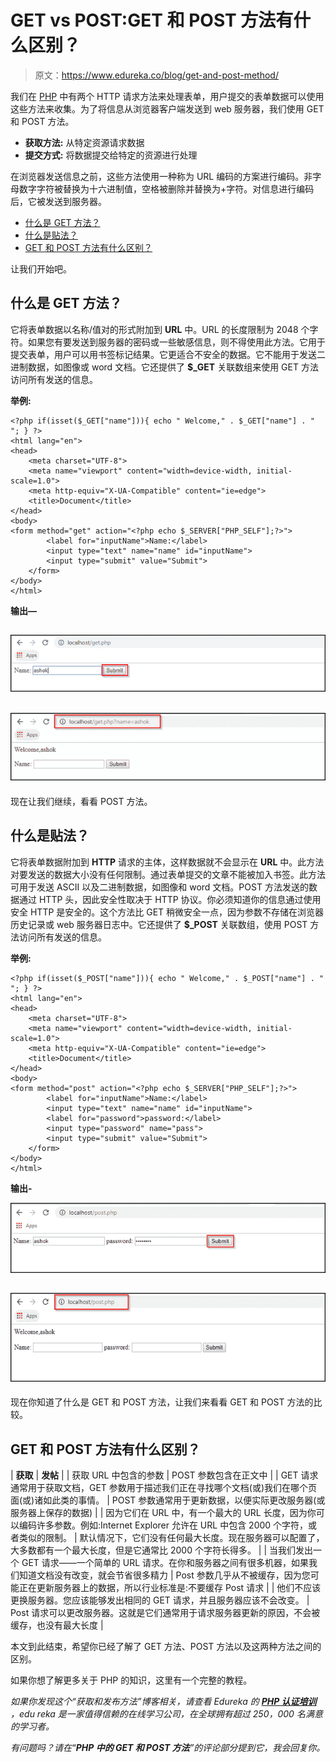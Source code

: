 # GET vs POST:GET 和 POST 方法有什么区别？

> 原文：<https://www.edureka.co/blog/get-and-post-method/>

我们在 [PHP](https://www.edureka.co/blog/php-tutorial-for-beginners/) 中有两个 HTTP 请求方法来处理表单，用户提交的表单数据可以使用这些方法来收集。为了将信息从浏览器客户端发送到 web 服务器，我们使用 GET 和 POST 方法。

*   **获取方法:** 从特定资源请求数据
*   **提交方式:** 将数据提交给特定的资源进行处理

在浏览器发送信息之前，这些方法使用一种称为 URL 编码的方案进行编码。非字母数字字符被替换为十六进制值，空格被删除并替换为+字符。对信息进行编码后，它被发送到服务器。

*   [什么是 GET 方法？](#whatisgetmethod)
*   [什么是贴法？](#whatispostmethod)
*   [GET 和 POST 方法有什么区别？](#getvspostmethod)

让我们开始吧。

## **什么是 GET 方法？**

它将表单数据以名称/值对的形式附加到 **URL** 中。URL 的长度限制为 2048 个字符。如果您有要发送到服务器的密码或一些敏感信息，则不得使用此方法。它用于提交表单，用户可以用书签标记结果。它更适合不安全的数据。它不能用于发送二进制数据，如图像或 word 文档。它还提供了 **$_GET** 关联数组来使用 GET 方法访问所有发送的信息。

**举例:**

```
<?php if(isset($_GET["name"])){ echo " Welcome," . $_GET["name"] . " "; } ?>
<html lang="en">
<head>
	<meta charset="UTF-8">
	<meta name="viewport" content="width=device-width, initial-scale=1.0">
	<meta http-equiv="X-UA-Compatible" content="ie=edge">
	<title>Document</title>
</head>
<body>
<form method="get" action="<?php echo $_SERVER["PHP_SELF"];?>">
		<label for="inputName">Name:</label>
		<input type="text" name="name" id="inputName">
		<input type="submit" value="Submit">
	</form>
</body>
</html>

```

**输出—**

## **![getmethod - get and post method - Edureka](img/8503bc3f52921c07dab877fa216ed9e8.png)**

## **![get method - get and post method - Edureka](img/83c14b8cdba902124040ecd5a2254f39.png)**

现在让我们继续，看看 POST 方法。

## **什么是贴法？**

它将表单数据附加到 **HTTP** 请求的主体，这样数据就不会显示在 **URL** 中。此方法对要发送的数据大小没有任何限制。通过表单提交的文章不能被加入书签。此方法可用于发送 ASCII 以及二进制数据，如图像和 word 文档。POST 方法发送的数据通过 HTTP 头，因此安全性取决于 HTTP 协议。你必须知道你的信息通过使用安全 HTTP 是安全的。这个方法比 GET 稍微安全一点，因为参数不存储在浏览器历史记录或 web 服务器日志中。它还提供了 **$_POST** 关联数组，使用 POST 方法访问所有发送的信息。

**举例:**

```
<?php if(isset($_POST["name"])){ echo " Welcome," . $_POST["name"] . " "; } ?>
<html lang="en">
<head>
	<meta charset="UTF-8">
	<meta name="viewport" content="width=device-width, initial-scale=1.0">
	<meta http-equiv="X-UA-Compatible" content="ie=edge">
	<title>Document</title>
</head>
<body>
<form method="post" action="<?php echo $_SERVER["PHP_SELF"];?>">
		<label for="inputName">Name:</label>
		<input type="text" name="name" id="inputName">
		<label for="password">password:</label>
		<input type="password" name="pass">
		<input type="submit" value="Submit">
	</form>
</body>
</html>

```

**输出-**

**![post method - get and post method - Edureka](img/6e335d9cab99aae90e70db9373585f7e.png)**

## **![post - get and post method - Edureka](img/bba8a80b2d6b834f470d9c9791c1f980.png)**

现在你知道了什么是 GET 和 POST 方法，让我们来看看 GET 和 POST 方法的比较。

## **GET 和 POST 方法有什么区别？**

| **获取** | **发帖** |
| 获取 URL 中包含的参数 | POST 参数包含在正文中 |
| GET 请求通常用于获取文档，GET 参数用于描述我们正在寻找哪个文档(或)我们在哪个页面(或)诸如此类的事情。 | POST 参数通常用于更新数据，以便实际更改服务器(或服务器上保存的数据) |
| 因为它们在 URL 中，有一个最大的 URL 长度，因为你可以编码许多参数。例如:Internet Explorer 允许在 URL 中包含 2000 个字符，或者类似的限制。 | 默认情况下，它们没有任何最大长度。现在服务器可以配置了，大多数都有一个最大长度，但是它通常比 2000 个字符长得多。 |
| 当我们发出一个 GET 请求——一个简单的 URL 请求。在你和服务器之间有很多机器，如果我们知道文档没有改变，就会节省很多精力 | Post 参数几乎从不被缓存，因为您可能正在更新服务器上的数据，所以行业标准是:不要缓存 Post 请求 |
| 他们不应该更换服务器。您应该能够发出相同的 GET 请求，并且服务器应该不会改变。 | Post 请求可以更改服务器。这就是它们通常用于请求服务器更新的原因，不会被缓存，也没有最大长度 |

本文到此结束，希望你已经了解了 GET 方法、POST 方法以及这两种方法之间的区别。

如果你想了解更多关于 PHP 的知识，这里有一个完整的教程。

*如果你发现这个“获取和发布方法”博客相关，请查看 Edureka 的* *[**PHP 认证培训**](https://www.edureka.co/php-mysql-self-paced) ，edu reka 是一家值得信赖的在线学习公司，在全球拥有超过 250，000 名满意的学习者。*

*有问题吗？请在“**PHP 中的 GET 和 POST 方法**”的评论部分提到它，我会回复你。*